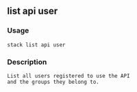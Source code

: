 ## list api user

### Usage

`stack list api user`

### Description


	List all users registered to use the API
	and the groups they belong to.
	


